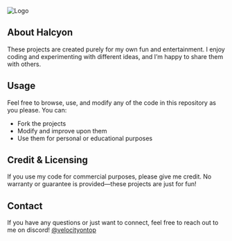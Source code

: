 
![Logo](https://media.discordapp.net/attachments/1017727424303202324/1355473107585863781/HALCYON.png?ex=67e90e34&is=67e7bcb4&hm=eb56438cc0d71edc735fa6f7d129a1bfe20ceb72aa07dd000625f67078993904&=&format=webp&quality=lossless&width=847&height=200)

## About Halcyon
These projects are created purely for my own fun and entertainment. I enjoy coding and experimenting with different ideas, and I’m happy to share them with others.

## Usage
Feel free to browse, use, and modify any of the code in this repository as you please. You can:
- Fork the projects
- Modify and improve upon them
- Use them for personal or educational purposes

## Credit & Licensing
If you use my code for commercial purposes, please give me credit.
No warranty or guarantee is provided—these projects are just for fun!

## Contact
If you have any questions or just want to connect, feel free to reach out to me on discord! [@velocityontop](http://discord.com/users/647737575682867214)
